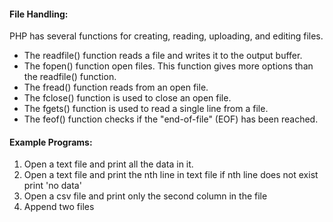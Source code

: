 #### File Handling:

PHP has several functions for creating, reading, uploading, and editing files.
  * The readfile() function reads a file and writes it to the output buffer.
  * The fopen() function open files. This function gives more options than the readfile() function.
  * The fread() function reads from an open file.
  * The fclose() function is used to close an open file.
  * The fgets() function is used to read a single line from a file.
  * The feof() function checks if the "end-of-file" (EOF) has been reached.

#### Example Programs:

1. Open a text file and print all the data in it.
2. Open a text file and print the nth line in text file if nth line does not exist print 'no data'
3. Open a csv file and print only the second column in the file
4. Append two files
